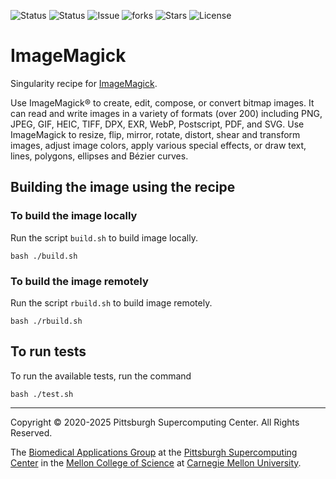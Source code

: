 ![Status](https://github.com/pscedu/singularity-imagemagick/actions/workflows/main.yml/badge.svg)
![Status](https://github.com/pscedu/singularity-imagemagick/actions/workflows/pretty.yml/badge.svg)
![Issue](https://img.shields.io/github/issues/pscedu/singularity-imagemagick)
![forks](https://img.shields.io/github/forks/pscedu/singularity-imagemagick)
![Stars](https://img.shields.io/github/stars/pscedu/singularity-imagemagick)
![License](https://img.shields.io/github/license/pscedu/singularity-imagemagick)

# ImageMagick

Singularity recipe for [ImageMagick](https://imagemagick.org/index.php).

Use ImageMagick® to create, edit, compose, or convert bitmap images. It can read and write images in a variety of formats (over 200) including PNG, JPEG, GIF, HEIC, TIFF, DPX, EXR, WebP, Postscript, PDF, and SVG. Use ImageMagick to resize, flip, mirror, rotate, distort, shear and transform images, adjust image colors, apply various special effects, or draw text, lines, polygons, ellipses and Bézier curves.


## Building the image using the recipe

### To build the image locally
Run the script `build.sh` to build image locally.

```
bash ./build.sh
```

### To build the image remotely
Run the script `rbuild.sh` to build image remotely.

```
bash ./rbuild.sh
```
## To run tests
To run the available tests, run the command

```
bash ./test.sh
```

---
Copyright © 2020-2025 Pittsburgh Supercomputing Center. All Rights Reserved.

The [Biomedical Applications Group](https://www.psc.edu/biomedical-applications/) at the [Pittsburgh Supercomputing
Center](http://www.psc.edu) in the [Mellon College of Science](https://www.cmu.edu/mcs/) at [Carnegie Mellon University](http://www.cmu.edu).
